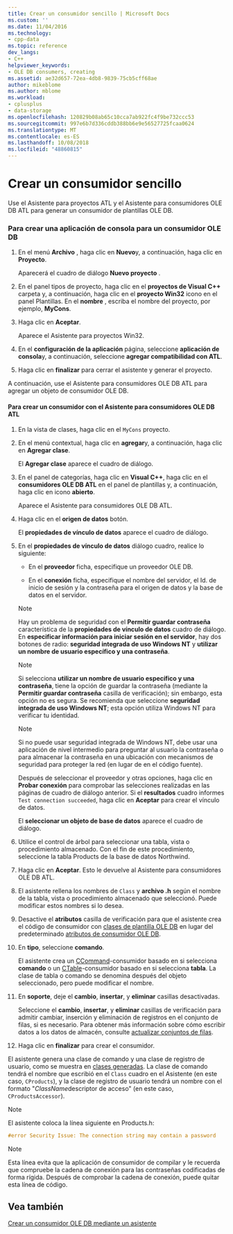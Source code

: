 ```yaml
---
title: Crear un consumidor sencillo | Microsoft Docs
ms.custom: ''
ms.date: 11/04/2016
ms.technology:
- cpp-data
ms.topic: reference
dev_langs:
- C++
helpviewer_keywords:
- OLE DB consumers, creating
ms.assetid: ae32d657-72ea-4db8-9839-75cb5cff68ae
author: mikeblome
ms.author: mblome
ms.workload:
- cplusplus
- data-storage
ms.openlocfilehash: 120829b08ab65c10cca7ab922fc4f9be732ccc53
ms.sourcegitcommit: 997e6b7d336cddb388bb6e9e56527725fcaa0624
ms.translationtype: MT
ms.contentlocale: es-ES
ms.lasthandoff: 10/08/2018
ms.locfileid: "48860815"
---
```

# <a name="creating-a-simple-consumer"></a>Crear un consumidor sencillo

Use el Asistente para proyectos ATL y el Asistente para consumidores OLE DB ATL para generar un consumidor de plantillas OLE DB.

### <a name="to-create-a-console-application-for-an-ole-db-consumer"></a>Para crear una aplicación de consola para un consumidor OLE DB

1. En el menú **Archivo** , haga clic en **Nuevo**y, a continuación, haga clic en **Proyecto**.

   Aparecerá el cuadro de diálogo **Nuevo proyecto** .

1. En el panel tipos de proyecto, haga clic en el **proyectos de Visual C++** carpeta y, a continuación, haga clic en el **proyecto Win32** icono en el panel Plantillas. En el **nombre** , escriba el nombre del proyecto, por ejemplo, **MyCons**.

1. Haga clic en **Aceptar**.

   Aparece el Asistente para proyectos Win32.

1. En el **configuración de la aplicación** página, seleccione **aplicación de consola**y, a continuación, seleccione **agregar compatibilidad con ATL**.

1. Haga clic en **finalizar** para cerrar el asistente y generar el proyecto.

A continuación, use el Asistente para consumidores OLE DB ATL para agregar un objeto de consumidor OLE DB.

#### <a name="to-create-a-consumer-with-the-atl-ole-db-consumer-wizard"></a>Para crear un consumidor con el Asistente para consumidores OLE DB ATL

1. En la vista de clases, haga clic en el `MyCons` proyecto.

1. En el menú contextual, haga clic en **agregar**y, a continuación, haga clic en **Agregar clase**.

   El **Agregar clase** aparece el cuadro de diálogo.

1. En el panel de categorías, haga clic en **Visual C++**, haga clic en el **consumidores OLE DB ATL** en el panel de plantillas y, a continuación, haga clic en icono **abierto**.

   Aparece el Asistente para consumidores OLE DB ATL.

1. Haga clic en el **origen de datos** botón.

   El **propiedades de vínculo de datos** aparece el cuadro de diálogo.

1. En el **propiedades de vínculo de datos** diálogo cuadro, realice lo siguiente:

   - En el **proveedor** ficha, especifique un proveedor OLE DB.

   - En el **conexión** ficha, especifique el nombre del servidor, el Id. de inicio de sesión y la contraseña para el origen de datos y la base de datos en el servidor.

   > [!NOTE]
   > Hay un problema de seguridad con el **Permitir guardar contraseña** característica de la **propiedades de vínculo de datos** cuadro de diálogo. En **especificar información para iniciar sesión en el servidor**, hay dos botones de radio: **seguridad integrada de uso Windows NT** y **utilizar un nombre de usuario específico y una contraseña**.

   > [!NOTE]
   > Si selecciona **utilizar un nombre de usuario específico y una contraseña**, tiene la opción de guardar la contraseña (mediante la **Permitir guardar contraseña** casilla de verificación); sin embargo, esta opción no es segura. Se recomienda que seleccione **seguridad integrada de uso Windows NT**; esta opción utiliza Windows NT para verificar tu identidad.

   > [!NOTE]
   > Si no puede usar seguridad integrada de Windows NT, debe usar una aplicación de nivel intermedio para preguntar al usuario la contraseña o para almacenar la contraseña en una ubicación con mecanismos de seguridad para proteger la red (en lugar de en el código fuente).

   Después de seleccionar el proveedor y otras opciones, haga clic en **Probar conexión** para comprobar las selecciones realizadas en las páginas de cuadro de diálogo anterior. Si el **resultados** cuadro informes `Test connection succeeded`, haga clic en **Aceptar** para crear el vínculo de datos.

   El **seleccionar un objeto de base de datos** aparece el cuadro de diálogo.

1. Utilice el control de árbol para seleccionar una tabla, vista o procedimiento almacenado. Con el fin de este procedimiento, seleccione la tabla Products de la base de datos Northwind.

1. Haga clic en **Aceptar**. Esto le devuelve al Asistente para consumidores OLE DB ATL.

1. El asistente rellena los nombres de `Class` y **archivo .h** según el nombre de la tabla, vista o procedimiento almacenado que seleccionó. Puede modificar estos nombres si lo desea.

1. Desactive el **atributos** casilla de verificación para que el asistente crea el código de consumidor con [clases de plantilla OLE DB](../../data/oledb/ole-db-consumer-templates-reference.md) en lugar del predeterminado [atributos de consumidor OLE DB](../../windows/ole-db-consumer-attributes.md).

1. En **tipo**, seleccione **comando**.

   El asistente crea un [CCommand](../../data/oledb/ccommand-class.md)-consumidor basado en si selecciona **comando** o un [CTable](../../data/oledb/ctable-class.md)-consumidor basado en si selecciona **tabla**. La clase de tabla o comando se denomina después del objeto seleccionado, pero puede modificar el nombre.

1. En **soporte**, deje el **cambio**, **insertar**, y **eliminar** casillas desactivadas.

   Seleccione el **cambio**, **insertar**, y **eliminar** casillas de verificación para admitir cambiar, inserción y eliminación de registros en el conjunto de filas, si es necesario. Para obtener más información sobre cómo escribir datos a los datos de almacén, consulte [actualizar conjuntos de filas](../../data/oledb/updating-rowsets.md).

1. Haga clic en **finalizar** para crear el consumidor.

El asistente genera una clase de comando y una clase de registro de usuario, como se muestra en [clases generadas](../../data/oledb/consumer-wizard-generated-classes.md). La clase de comando tendrá el nombre que escribió en el `Class` cuadro en el Asistente (en este caso, `CProducts`), y la clase de registro de usuario tendrá un nombre con el formato "*ClassName*descriptor de acceso" (en este caso, `CProductsAccessor`).

> [!NOTE]
> El asistente coloca la línea siguiente en Products.h:

```cpp
#error Security Issue: The connection string may contain a password
```

> [!NOTE]
> Esta línea evita que la aplicación de consumidor de compilar y le recuerda que compruebe la cadena de conexión para las contraseñas codificadas de forma rígida. Después de comprobar la cadena de conexión, puede quitar esta línea de código.

## <a name="see-also"></a>Vea también

[Crear un consumidor OLE DB mediante un asistente](../../data/oledb/creating-an-ole-db-consumer-using-a-wizard.md)
